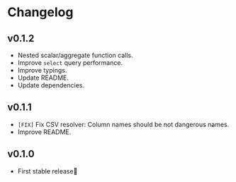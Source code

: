 # Changelog

## v0.1.2

* Nested scalar/aggregate function calls.
* Improve `select` query performance.
* Improve typings.
* Update README.
* Update dependencies.


## v0.1.1

* `[FIX]` Fix CSV resolver: Column names should be not dangerous names.
* Improve README.


## v0.1.0

* First stable release🎉

